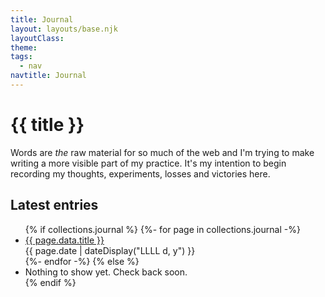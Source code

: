 ```yaml
---
title: Journal
layout: layouts/base.njk
layoutClass: 
theme: 
tags:
  - nav
navtitle: Journal
---
```


<h1>{{ title }}</h1>

Words are _the_ raw material for so much of the web and I'm trying to make writing a more visible part of my practice. It's my intention to begin recording my thoughts, experiments, losses and victories here. 


## Latest entries

<ul>
{% if collections.journal %}
{%- for page in collections.journal -%}
  <li>
    <a href="{{ page.url }}">{{ page.data.title }}</a><br/>
    <time datetime="{{ page.date }}">{{ page.date | dateDisplay("LLLL d, y") }}</time> 
  </li>
{%- endfor -%}
{% else %}
  <li>Nothing to show yet. Check back soon.</li>
{% endif %}
</ul>